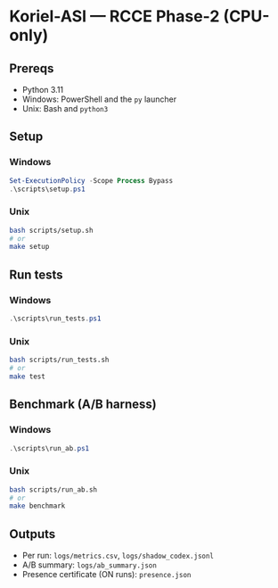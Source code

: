 # Koriel-ASI — RCCE Phase-2 (CPU-only)

## Prereqs
- Python 3.11
- Windows: PowerShell and the `py` launcher
- Unix: Bash and `python3`

## Setup
### Windows
```powershell
Set-ExecutionPolicy -Scope Process Bypass
.\scripts\setup.ps1
```

### Unix
```bash
bash scripts/setup.sh
# or
make setup
```

## Run tests
### Windows
```powershell
.\scripts\run_tests.ps1
```

### Unix
```bash
bash scripts/run_tests.sh
# or
make test
```

## Benchmark (A/B harness)
### Windows
```powershell
.\scripts\run_ab.ps1
```

### Unix
```bash
bash scripts/run_ab.sh
# or
make benchmark
```

## Outputs
* Per run: `logs/metrics.csv`, `logs/shadow_codex.jsonl`
* A/B summary: `logs/ab_summary.json`
* Presence certificate (ON runs): `presence.json`
